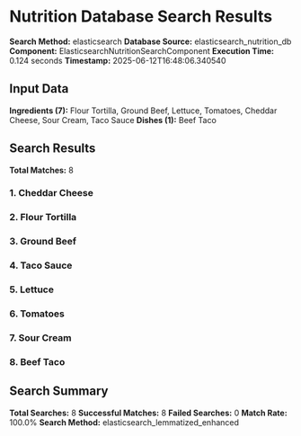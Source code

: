 # Nutrition Database Search Results

**Search Method:** elasticsearch
**Database Source:** elasticsearch_nutrition_db
**Component:** ElasticsearchNutritionSearchComponent
**Execution Time:** 0.124 seconds
**Timestamp:** 2025-06-12T16:48:06.340540

## Input Data
**Ingredients (7):** Flour Tortilla, Ground Beef, Lettuce, Tomatoes, Cheddar Cheese, Sour Cream, Taco Sauce
**Dishes (1):** Beef Taco

## Search Results
**Total Matches:** 8

### 1. Cheddar Cheese

### 2. Flour Tortilla

### 3. Ground Beef

### 4. Taco Sauce

### 5. Lettuce

### 6. Tomatoes

### 7. Sour Cream

### 8. Beef Taco

## Search Summary
**Total Searches:** 8
**Successful Matches:** 8
**Failed Searches:** 0
**Match Rate:** 100.0%
**Search Method:** elasticsearch_lemmatized_enhanced
